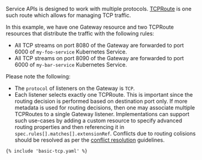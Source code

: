 Service APIs is designed to work with multiple protocols.
[TCPRoute](spec/#networking.x-k8s.io/v1alpha1.TCPRoute) is one such route which
allows for managing TCP traffic.

In this example, we have one Gateway resource and two TCPRoute resources that
distribute the traffic with the following rules:

- All TCP streams on port 8080 of the Gateway are forwarded to port 6000 of
  `my-foo-service` Kubernetes Service.
- All TCP streams on port 8090 of the Gateway are forwarded to port 6000 of
  `my-bar-service` Kubernetes Service.

Please note the following:

- The `protocol` of listeners on the Gateway is `TCP`.
- Each listener selects exactly one TCPRoute. This is important since the routing
  decision is performed based on destination port only. If more metadata is used
  for routing decisions, then one may associate multiple TCPRoutes to a single
  Gateway listener. Implementations can support such use-cases by adding a custom
  resource to specify advanced routing properties and then referencing it in
  `spec.rules[].matches[].extensionRef`. Conflicts due to routing colisions should
  be resolved as per the [conflict resolution](guidelines.md#conflicts) guidelines.

```
{% include 'basic-tcp.yaml' %}
```
